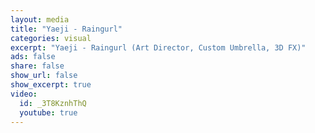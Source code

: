 ```yaml
---
layout: media
title: "Yaeji - Raingurl"
categories: visual
excerpt: "Yaeji - Raingurl (Art Director, Custom Umbrella, 3D FX)"
ads: false
share: false
show_url: false
show_excerpt: true
video:
  id: _3T8KznhThQ
  youtube: true
---
```

